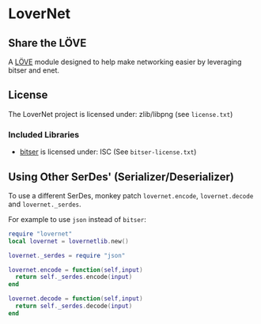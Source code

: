 # LoverNet

## Share the LÖVE

A [LÖVE](https://love2d.org/) module designed to help make networking easier by
leveraging bitser and enet.

## License

The LoverNet project is licensed under: zlib/libpng (see `license.txt`)

### Included Libraries

* [bitser](https://github.com/gvx/bitser) is licensed under: ISC (See `bitser-license.txt`)

## Using Other SerDes' (Serializer/Deserializer)

To use a different SerDes, monkey patch `lovernet.encode`, `lovernet.decode` and `lovernet._serdes`.

For example to use `json` instead of `bitser`:

```lua
require "lovernet"
local lovernet = lovernetlib.new()

lovernet._serdes = require "json"

lovernet.encode = function(self,input)
  return self._serdes.encode(input)
end

lovernet.decode = function(self,input)
  return self._serdes.decode(input)
end
```
